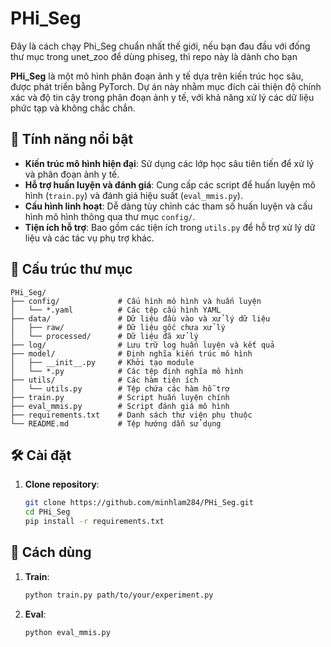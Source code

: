 # PHi_Seg

Đây là cách chạy Phi_Seg chuẩn nhất thế giới, nếu bạn đau đầu với đống thư mục trong unet_zoo để dùng phiseg, thì repo này là dành cho bạn 

**PHi_Seg** là một mô hình phân đoạn ảnh y tế dựa trên kiến trúc học sâu, được phát triển bằng PyTorch. Dự án này nhằm mục đích cải thiện độ chính xác và độ tin cậy trong phân đoạn ảnh y tế, với khả năng xử lý các dữ liệu phức tạp và không chắc chắn.

## 🚀 Tính năng nổi bật

- **Kiến trúc mô hình hiện đại**: Sử dụng các lớp học sâu tiên tiến để xử lý và phân đoạn ảnh y tế.
- **Hỗ trợ huấn luyện và đánh giá**: Cung cấp các script để huấn luyện mô hình (`train.py`) và đánh giá hiệu suất (`eval_mmis.py`).
- **Cấu hình linh hoạt**: Dễ dàng tùy chỉnh các tham số huấn luyện và cấu hình mô hình thông qua thư mục `config/`.
- **Tiện ích hỗ trợ**: Bao gồm các tiện ích trong `utils.py` để hỗ trợ xử lý dữ liệu và các tác vụ phụ trợ khác.

## 📁 Cấu trúc thư mục

```
PHi_Seg/
├── config/             # Cấu hình mô hình và huấn luyện
│   └── *.yaml          # Các tệp cấu hình YAML
├── data/               # Dữ liệu đầu vào và xử lý dữ liệu
│   ├── raw/            # Dữ liệu gốc chưa xử lý
│   └── processed/      # Dữ liệu đã xử lý
├── log/                # Lưu trữ log huấn luyện và kết quả
├── model/              # Định nghĩa kiến trúc mô hình
│   ├── __init__.py     # Khởi tạo module
│   └── *.py            # Các tệp định nghĩa mô hình
├── utils/              # Các hàm tiện ích
│   └── utils.py        # Tệp chứa các hàm hỗ trợ
├── train.py            # Script huấn luyện chính
├── eval_mmis.py        # Script đánh giá mô hình
├── requirements.txt    # Danh sách thư viện phụ thuộc
└── README.md           # Tệp hướng dẫn sử dụng
```

## 🛠️ Cài đặt

1. **Clone repository**:

   ```bash
   git clone https://github.com/minhlam284/PHi_Seg.git
   cd PHi_Seg
   pip install -r requirements.txt

## 🧪 Cách dùng
1. **Train**:
    ```bash
    python train.py path/to/your/experiment.py
2. **Eval**:
    ```bash
    python eval_mmis.py
